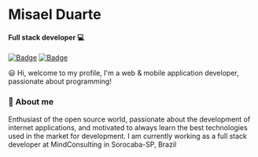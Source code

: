 # Misael Duarte

#### Full stack developer 💻

[![Badge](https://img.shields.io/badge/Linkedin-%23007785?style=flat-square&logo=LinkedIn)](https://bit.ly/linkedin-misaelduarte) [![Badge](https://img.shields.io/badge/misael.winphp@gmail.com-%231c1c1c?style=flat-square&logo=Gmail)](misael.winphp@gmail.com)

😃 Hi, welcome to my profile, I'm a web & mobile application developer, passionate about programming!

### 🧔 About me

Enthusiast of the open source world, passionate about the development of internet applications, and motivated to always learn the best technologies used in the market for development. I am currently working as a full stack developer at MindConsulting in Sorocaba-SP, Brazil
